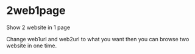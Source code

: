 # 2web1page
Show 2 website in 1 page

Change web1url and web2url to what you want then you can browse two website in one time.
